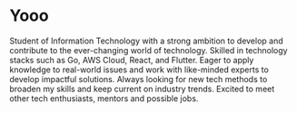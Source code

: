 # Yooo

Student of Information Technology with a strong ambition to develop and contribute to the ever-changing world of technology. 
Skilled in technology stacks such as Go, AWS Cloud, React, and Flutter. Eager to apply knowledge to real-world issues and work 
with like-minded experts to develop impactful solutions. Always looking for new tech methods to broaden my skills and keep current 
on industry trends. Excited to meet other tech enthusiasts, mentors and possible jobs.
